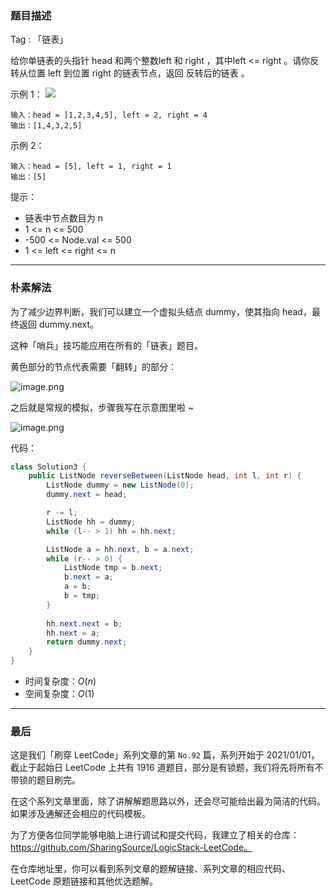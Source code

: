 ### 题目描述

Tag : 「链表」

给你单链表的头指针 head 和两个整数left 和 right ，其中left <= right 。请你反转从位置 left 到位置 right 的链表节点，返回 反转后的链表 。

示例 1：
![](https://assets.leetcode.com/uploads/2021/02/19/rev2ex2.jpg)

```
输入：head = [1,2,3,4,5], left = 2, right = 4
输出：[1,4,3,2,5]
```
示例 2：
```
输入：head = [5], left = 1, right = 1
输出：[5]
```

提示：
* 链表中节点数目为 n
* 1 <= n <= 500
* -500 <= Node.val <= 500
* 1 <= left <= right <= n

---

### 朴素解法

为了减少边界判断，我们可以建立一个虚拟头结点 dummy，使其指向 head，最终返回 dummy.next。

这种「哨兵」技巧能应用在所有的「链表」题目。

黄色部分的节点代表需要「翻转」的部分：

![image.png](https://pic.leetcode-cn.com/1616031596-ekuAbr-image.png)

之后就是常规的模拟，步骤我写在示意图里啦 ~ 

![image.png](https://pic.leetcode-cn.com/1616032232-vevBFo-image.png)


代码：

```java []
class Solution3 {
    public ListNode reverseBetween(ListNode head, int l, int r) {
        ListNode dummy = new ListNode(0);
        dummy.next = head;

        r -= l;
        ListNode hh = dummy;
        while (l-- > 1) hh = hh.next;

        ListNode a = hh.next, b = a.next;
        while (r-- > 0) {
            ListNode tmp = b.next;
            b.next = a;
            a = b;
            b = tmp;
        }
        
        hh.next.next = b;
        hh.next = a;
        return dummy.next;
    }
}
```
* 时间复杂度：$O(n)$
* 空间复杂度：$O(1)$

---

### 最后

这是我们「刷穿 LeetCode」系列文章的第 `No.92` 篇，系列开始于 2021/01/01，截止于起始日 LeetCode 上共有 1916 道题目，部分是有锁题，我们将先将所有不带锁的题目刷完。

在这个系列文章里面，除了讲解解题思路以外，还会尽可能给出最为简洁的代码。如果涉及通解还会相应的代码模板。

为了方便各位同学能够电脑上进行调试和提交代码，我建立了相关的仓库：https://github.com/SharingSource/LogicStack-LeetCode。

在仓库地址里，你可以看到系列文章的题解链接、系列文章的相应代码、LeetCode 原题链接和其他优选题解。

